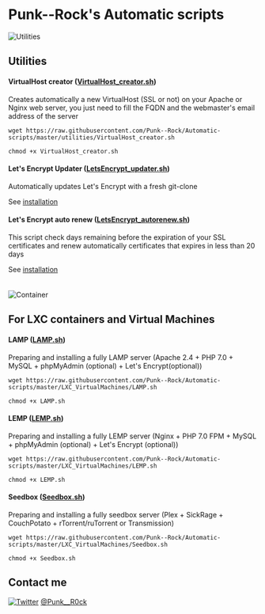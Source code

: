 # Punk--Rock's Automatic scripts


![Utilities](https://cdn2.iconfinder.com/data/icons/oxygen/48x48/categories/preferences-system.png)

## Utilities

#### VirtualHost creator ([VirtualHost_creator.sh](https://github.com/Punk--Rock/Automatic-scripts/blob/master/utilities/VirtualHost_creator.sh))

Creates automatically a new VirtualHost (SSL or not) on your Apache or Nginx web server, you just need to fill the FQDN and the webmaster's email address of the server

```shell
wget https://raw.githubusercontent.com/Punk--Rock/Automatic-scripts/master/utilities/VirtualHost_creator.sh

chmod +x VirtualHost_creator.sh
```

#### Let's Encrypt Updater ([LetsEncrypt_updater.sh](https://github.com/Punk--Rock/LetsEncrypt-Tools/blob/master/letsencrypt_updater.sh))

Automatically updates Let's Encrypt with a fresh git-clone

See [installation](https://github.com/Punk--Rock/LetsEncrypt-Tools#installation)

#### Let's Encrypt auto renew ([LetsEncrypt_autorenew.sh](https://github.com/Punk--Rock/LetsEncrypt-Tools/blob/master/letsencrypt_autorenew.sh))

This script check days remaining before the expiration of your SSL certificates and renew automatically certificates that expires in less than 20 days

See [installation](https://github.com/Punk--Rock/LetsEncrypt-Tools#installation-1)
<br><br><br>
![Container](https://cdn2.iconfinder.com/data/icons/iconslandgps/PNG/48x48/Containers/ContainerRed.png)

## For LXC containers and Virtual Machines

#### LAMP ([LAMP.sh](https://github.com/Punk--Rock/Automatic-scripts/blob/master/LXC_VirtualMachines/LAMP.sh))

Preparing and installing a fully LAMP server (Apache 2.4 + PHP 7.0 + MySQL + phpMyAdmin (optional) + Let's Encrypt(optional))

```shell
wget https://raw.githubusercontent.com/Punk--Rock/Automatic-scripts/master/LXC_VirtualMachines/LAMP.sh

chmod +x LAMP.sh
```

#### LEMP ([LEMP.sh](https://github.com/Punk--Rock/Automatic-scripts/blob/master/LXC_VirtualMachines/LEMP.sh))

Preparing and installing a fully LEMP server (Nginx + PHP 7.0 FPM + MySQL + phpMyAdmin (optional) + Let's Encrypt (optional))

```shell
wget https://raw.githubusercontent.com/Punk--Rock/Automatic-scripts/master/LXC_VirtualMachines/LEMP.sh

chmod +x LEMP.sh
```

#### Seedbox ([Seedbox.sh](https://github.com/Punk--Rock/Automatic-scripts/blob/master/LXC_VirtualMachines/Seedbox.sh))

Preparing and installing a fully seedbox server (Plex + SickRage + CouchPotato + rTorrent/ruTorrent or Transmission)

```shell
wget https://raw.githubusercontent.com/Punk--Rock/Automatic-scripts/master/LXC_VirtualMachines/Seedbox.sh

chmod +x Seedbox.sh
```

## Contact me

[![Twitter](https://cdn1.iconfinder.com/data/icons/logotypes/32/twitter-24.png)](https://twitter.com/Punk__R0ck) [@Punk__R0ck](https://twitter.com/Punk__R0ck)

